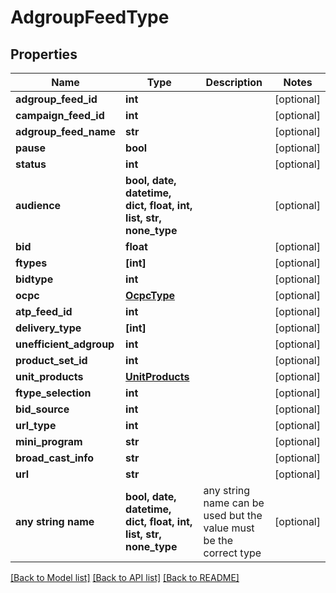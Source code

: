 # AdgroupFeedType


## Properties
Name | Type | Description | Notes
------------ | ------------- | ------------- | -------------
**adgroup_feed_id** | **int** |  | [optional] 
**campaign_feed_id** | **int** |  | [optional] 
**adgroup_feed_name** | **str** |  | [optional] 
**pause** | **bool** |  | [optional] 
**status** | **int** |  | [optional] 
**audience** | **bool, date, datetime, dict, float, int, list, str, none_type** |  | [optional] 
**bid** | **float** |  | [optional] 
**ftypes** | **[int]** |  | [optional] 
**bidtype** | **int** |  | [optional] 
**ocpc** | [**OcpcType**](OcpcType.md) |  | [optional] 
**atp_feed_id** | **int** |  | [optional] 
**delivery_type** | **[int]** |  | [optional] 
**unefficient_adgroup** | **int** |  | [optional] 
**product_set_id** | **int** |  | [optional] 
**unit_products** | [**UnitProducts**](UnitProducts.md) |  | [optional] 
**ftype_selection** | **int** |  | [optional] 
**bid_source** | **int** |  | [optional] 
**url_type** | **int** |  | [optional] 
**mini_program** | **str** |  | [optional] 
**broad_cast_info** | **str** |  | [optional] 
**url** | **str** |  | [optional] 
**any string name** | **bool, date, datetime, dict, float, int, list, str, none_type** | any string name can be used but the value must be the correct type | [optional]

[[Back to Model list]](../README.md#documentation-for-models) [[Back to API list]](../README.md#documentation-for-api-endpoints) [[Back to README]](../README.md)


